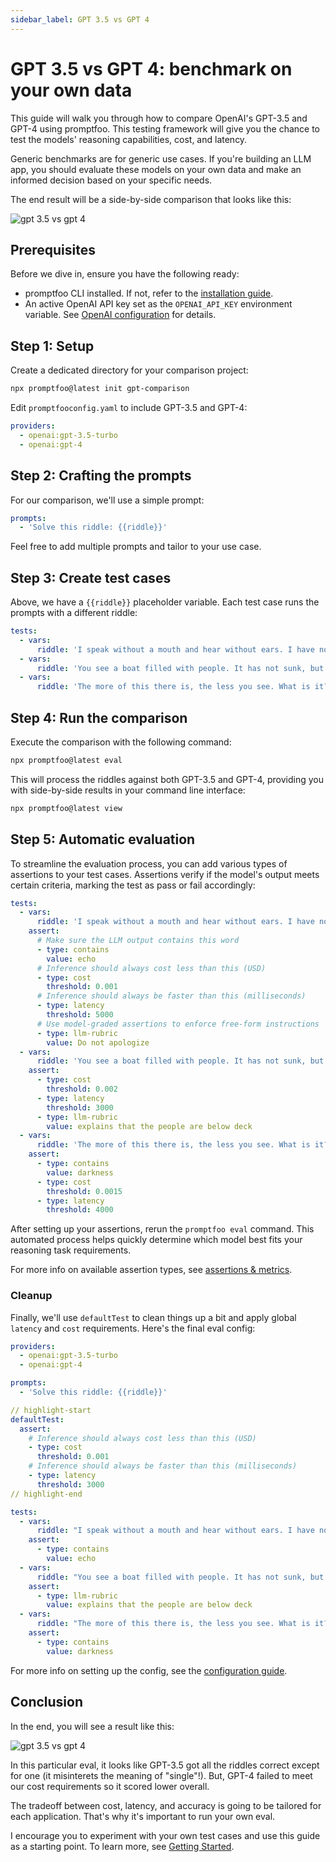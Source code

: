 ```yaml
---
sidebar_label: GPT 3.5 vs GPT 4
---
```


# GPT 3.5 vs GPT 4: benchmark on your own data

This guide will walk you through how to compare OpenAI's GPT-3.5 and GPT-4 using promptfoo. This testing framework will give you the chance to test the models' reasoning capabilities, cost, and latency.

Generic benchmarks are for generic use cases. If you're building an LLM app, you should evaluate these models on your own data and make an informed decision based on your specific needs.

The end result will be a side-by-side comparison that looks like this:

![gpt 3.5 vs gpt 4](/img/docs/gpt-3.5-vs-gpt-4.png)

## Prerequisites

Before we dive in, ensure you have the following ready:

- promptfoo CLI installed. If not, refer to the [installation guide](/docs/installation).
- An active OpenAI API key set as the `OPENAI_API_KEY` environment variable. See [OpenAI configuration](/docs/providers/openai) for details.

## Step 1: Setup

Create a dedicated directory for your comparison project:

```sh
npx promptfoo@latest init gpt-comparison
```

Edit `promptfooconfig.yaml` to include GPT-3.5 and GPT-4:

```yaml title=promptfooconfig.yaml
providers:
  - openai:gpt-3.5-turbo
  - openai:gpt-4
```

## Step 2: Crafting the prompts

For our comparison, we'll use a simple prompt:

```yaml title=promptfooconfig.yaml
prompts:
  - 'Solve this riddle: {{riddle}}'
```

Feel free to add multiple prompts and tailor to your use case.

## Step 3: Create test cases

Above, we have a `{{riddle}}` placeholder variable. Each test case runs the prompts with a different riddle:

```yaml title=promptfooconfig.yaml
tests:
  - vars:
      riddle: 'I speak without a mouth and hear without ears. I have no body, but I come alive with wind. What am I?'
  - vars:
      riddle: 'You see a boat filled with people. It has not sunk, but when you look again you don’t see a single person on the boat. Why?'
  - vars:
      riddle: 'The more of this there is, the less you see. What is it?'
```

## Step 4: Run the comparison

Execute the comparison with the following command:

```sh
npx promptfoo@latest eval
```

This will process the riddles against both GPT-3.5 and GPT-4, providing you with side-by-side results in your command line interface:

```sh
npx promptfoo@latest view
```

## Step 5: Automatic evaluation

To streamline the evaluation process, you can add various types of assertions to your test cases. Assertions verify if the model's output meets certain criteria, marking the test as pass or fail accordingly:

```yaml
tests:
  - vars:
      riddle: 'I speak without a mouth and hear without ears. I have no body, but I come alive with wind. What am I?'
    assert:
      # Make sure the LLM output contains this word
      - type: contains
        value: echo
      # Inference should always cost less than this (USD)
      - type: cost
        threshold: 0.001
      # Inference should always be faster than this (milliseconds)
      - type: latency
        threshold: 5000
      # Use model-graded assertions to enforce free-form instructions
      - type: llm-rubric
        value: Do not apologize
  - vars:
      riddle: 'You see a boat filled with people. It has not sunk, but when you look again you don’t see a single person on the boat. Why?'
    assert:
      - type: cost
        threshold: 0.002
      - type: latency
        threshold: 3000
      - type: llm-rubric
        value: explains that the people are below deck
  - vars:
      riddle: 'The more of this there is, the less you see. What is it?'
    assert:
      - type: contains
        value: darkness
      - type: cost
        threshold: 0.0015
      - type: latency
        threshold: 4000
```

After setting up your assertions, rerun the `promptfoo eval` command. This automated process helps quickly determine which model best fits your reasoning task requirements.

For more info on available assertion types, see [assertions & metrics](/docs/configuration/expected-outputs/).

### Cleanup

Finally, we'll use `defaultTest` to clean things up a bit and apply global `latency` and `cost` requirements. Here's the final eval config:

```yaml
providers:
  - openai:gpt-3.5-turbo
  - openai:gpt-4

prompts:
  - 'Solve this riddle: {{riddle}}'

// highlight-start
defaultTest:
  assert:
    # Inference should always cost less than this (USD)
    - type: cost
      threshold: 0.001
    # Inference should always be faster than this (milliseconds)
    - type: latency
      threshold: 3000
// highlight-end

tests:
  - vars:
      riddle: "I speak without a mouth and hear without ears. I have no body, but I come alive with wind. What am I?"
    assert:
      - type: contains
        value: echo
  - vars:
      riddle: "You see a boat filled with people. It has not sunk, but when you look again you don’t see a single person on the boat. Why?"
    assert:
      - type: llm-rubric
        value: explains that the people are below deck
  - vars:
      riddle: "The more of this there is, the less you see. What is it?"
    assert:
      - type: contains
        value: darkness
```

For more info on setting up the config, see the [configuration guide](/docs/configuration/guide).

## Conclusion

In the end, you will see a result like this:

![gpt 3.5 vs gpt 4](/img/docs/gpt-3.5-vs-gpt-4.png)

In this particular eval, it looks like GPT-3.5 got all the riddles correct except for one (it misinterets the meaning of "single"!). But, GPT-4 failed to meet our cost requirements so it scored lower overall.

The tradeoff between cost, latency, and accuracy is going to be tailored for each application. That's why it's important to run your own eval.

I encourage you to experiment with your own test cases and use this guide as a starting point. To learn more, see [Getting Started](/docs/getting-started).
